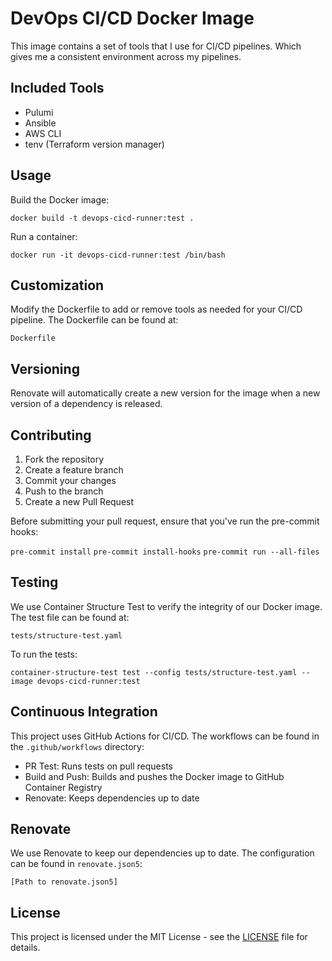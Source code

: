 # DevOps CI/CD Docker Image

This image contains a set of tools that I use for CI/CD pipelines. Which gives me a consistent environment across my pipelines.

## Included Tools

- Pulumi
- Ansible
- AWS CLI
- tenv (Terraform version manager)

## Usage

Build the Docker image:

`docker build -t devops-cicd-runner:test .`

Run a container:

`docker run -it devops-cicd-runner:test /bin/bash`

## Customization

Modify the Dockerfile to add or remove tools as needed for your CI/CD pipeline. The Dockerfile can be found at:

`Dockerfile`

## Versioning

Renovate will automatically create a new version for the image when a new version of a dependency is released.

## Contributing

1. Fork the repository
2. Create a feature branch
3. Commit your changes
4. Push to the branch
5. Create a new Pull Request

Before submitting your pull request, ensure that you've run the pre-commit hooks:

`pre-commit install`
`pre-commit install-hooks`
`pre-commit run --all-files`

## Testing

We use Container Structure Test to verify the integrity of our Docker image. The test file can be found at:

`tests/structure-test.yaml`

To run the tests:

`container-structure-test test --config tests/structure-test.yaml --image devops-cicd-runner:test`

## Continuous Integration

This project uses GitHub Actions for CI/CD. The workflows can be found in the `.github/workflows` directory:

- PR Test: Runs tests on pull requests
- Build and Push: Builds and pushes the Docker image to GitHub Container Registry
- Renovate: Keeps dependencies up to date

## Renovate

We use Renovate to keep our dependencies up to date. The configuration can be found in `renovate.json5`:

`[Path to renovate.json5]`

## License

This project is licensed under the MIT License - see the [LICENSE](LICENSE) file for details.
